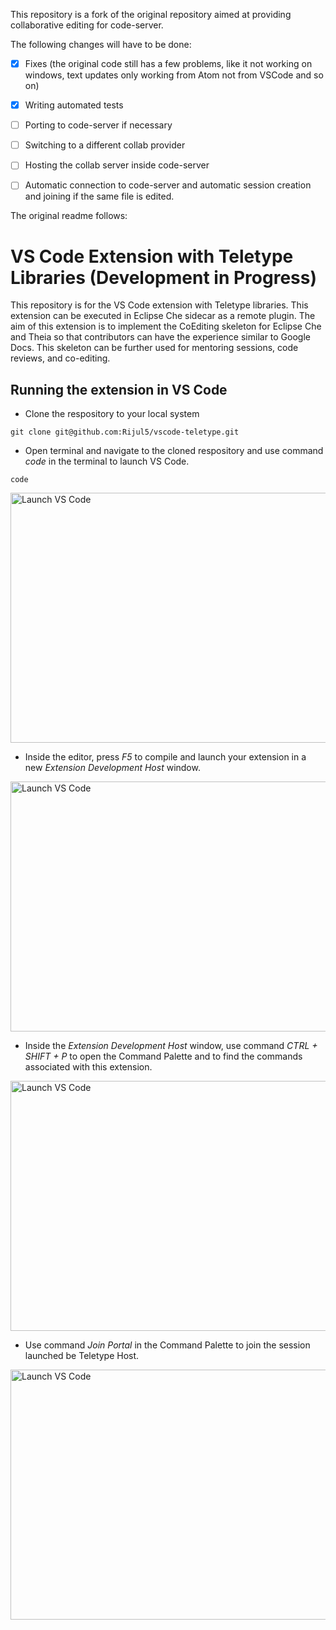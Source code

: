 This repository is a fork of the original repository aimed at providing collaborative editing for code-server. 

The following changes will have to be done: 
- [x] Fixes (the original code still has a few problems, like it not working on windows, text updates only working from Atom not from VSCode and so on)
- [x] Writing automated tests
- [ ] Porting to code-server if necessary
- [ ] Switching to a different collab provider
- [ ] Hosting the collab server inside code-server
- [ ] Automatic connection to code-server and automatic session creation and joining if the same file is edited.


The original readme follows:

# VS Code Extension with Teletype Libraries (Development in Progress)
This repository is for the VS Code extension with Teletype libraries. This extension can be executed in Eclipse Che sidecar as a remote plugin. The aim of this extension is to implement the CoEditing skeleton for Eclipse Che and Theia so that contributors can have the experience similar to Google Docs. This skeleton can be further used for mentoring sessions, code reviews, and co-editing.

## Running the extension in VS Code

- Clone the respository to your local system
```
git clone git@github.com:Rijul5/vscode-teletype.git 
```

- Open terminal and navigate to the cloned respository and use command _code_ in the terminal to launch VS Code.
```
code
```
<img src="figs/code.png" width="700" height="400" alt="Launch VS Code">

- Inside the editor, press _F5_ to compile and launch your extension in a new _Extension Development Host_ window.

<img src="figs/window.png" width="700" height="400" alt="Launch VS Code">

- Inside the _Extension Development Host_ window, use command _CTRL + SHIFT + P_ to open the Command Palette and to find the commands associated with this extension.

<img src="figs/command_view.png" width="700" height="400" alt="Launch VS Code">

- Use command _Join Portal_ in the Command Palette to join the session launched be Teletype Host.

<img src="figs/join_portal.png" width="700" height="400" alt="Launch VS Code">

